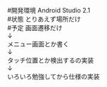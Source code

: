﻿#開発環境
Android Studio 2.1
<br>
#状態
とりあえず場所だけ
<br>
#予定
画面遷移だけ<br>
↓<br>
メニュー画面とか書く<br>
↓<br>
タッチ位置とか検出するの実装<br>
↓<br>
いろいろ勉強してから仕様の実装